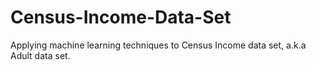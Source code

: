 # Census-Income-Data-Set
Applying machine learning techniques to Census Income data set, a.k.a Adult data set.
